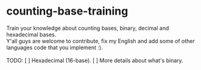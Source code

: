 # counting-base-training
Train your knowledge about counting bases, binary, decimal and hexadecimal bases.<br/>
Y'all guys are welcome to contribute, fix my English and add some of other languages code that you implement :).
<br/><br/>
TODO:
[ ] Hexadecimal (16-base).
[ ] More details about what's binary.

